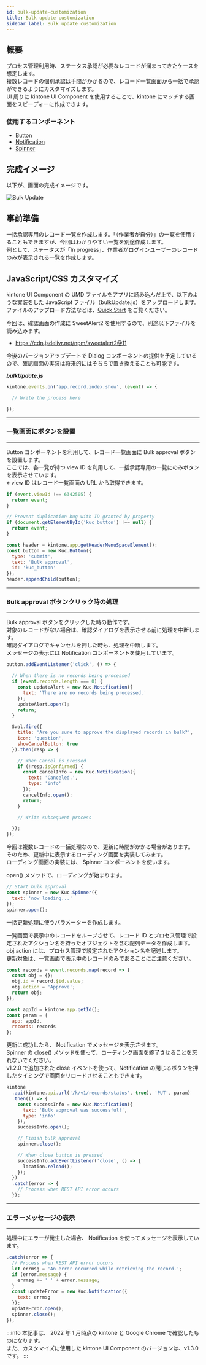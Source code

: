 ```yaml
---
id: bulk-update-customization
title: Bulk update customization
sidebar_label: Bulk update customization
---
```


## 概要

プロセス管理利用時、ステータス承認が必要なレコードが溜まってきたケースを想定します。<br/>
複数レコードの個別承認は手間がかかるので、レコード一覧画面から一括で承認ができるようにカスタマイズします。<br/>
UI 周りに kintone UI Component を使用することで、kintone にマッチする画面をスピーディーに作成できます。

### 使用するコンポーネント
- [Button](../components/desktop/button.md)
- [Notification](../components/desktop/notification.md)
- [Spinner](../components/desktop/spinner.md)

## 完成イメージ

以下が、画面の完成イメージです。

![Bulk Update](/img/bulk_update.gif)

## 事前準備

一括承認専用のレコード一覧を作成します。「（作業者が自分）」の一覧を使用することもできますが、今回はわかりやすい一覧を別途作成します。<br/>
例として、ステータスが「In progress」、作業者がログインユーザーのレコードのみが表示される一覧を作成します。

## JavaScript/CSS カスタマイズ

kintone UI Component の UMD ファイルをアプリに読み込んだ上で、以下のような実装をした JavaScript ファイル（bulkUpdate.js）をアップロードします。<br/>
ファイルのアップロード方法などは、[Quick Start](../getting-started/quick-start.md) をご覧ください。<br/>

今回は、確認画面の作成に SweetAlert2 を使用するので、別途以下ファイルを読み込みます。
- https://cdn.jsdelivr.net/npm/sweetalert2@11

今後のバージョンアップデートで Dialog コンポーネントの提供を予定しているので、確認画面の実装は将来的にはそちらで置き換えることも可能です。

***bulkUpdate.js***

```javascript
kintone.events.on('app.record.index.show', (event) => {

  // Write the process here

});
```
---
### 一覧画面にボタンを設置
---

Button コンポーネントを利用して、レコード一覧画面に Bulk approval ボタンを設置します。<br/>
ここでは、各一覧が持つ view ID を利用して、一括承認専用の一覧にのみボタンを表示させています。<br/>
※ view ID はレコード一覧画面の URL から取得できます。

```javascript
if (event.viewId !== 6342505) {
  return event;
}

// Prevent duplication bug with ID granted by property
if (document.getElementById('kuc_button') !== null) {
  return event;
}

const header = kintone.app.getHeaderMenuSpaceElement();
const button = new Kuc.Button({
  type: 'submit',
  text: 'Bulk approval',
  id: 'kuc_button'
});
header.appendChild(button);
```

---
### Bulk approval ボタンクリック時の処理
---

Bulk approval ボタンをクリックした時の動作です。<br/>
対象のレコードがない場合は、確認ダイアログを表示させる前に処理を中断します。<br/>
確認ダイアログでキャンセルを押した時も、処理を中断します。<br/>
メッセージの表示には Notification コンポーネントを使用しています。

```javascript
button.addEventListener('click', () => {

  // When there is no records being processed
  if (event.records.length === 0) {
    const updateAlert = new Kuc.Notification({
      text: 'There are no records being processed.'
    });
    updateAlert.open();
    return;
  }

  Swal.fire({
    title: 'Are you sure to approve the displayed records in bulk?',
    icon: 'question',
    showCancelButton: true
  }).then(resp => {

    // When Cancel is pressed
    if (!resp.isConfirmed) {
      const cancelInfo = new Kuc.Notification({
        text: 'Canceled.',
        type: 'info'
      });
      cancelInfo.open();
      return;
    }

    // Write subsequent process

  });
});
```

今回は複数レコードの一括処理なので、更新に時間がかかる場合があります。<br/>
そのため、更新中に表示するローディング画面を実装してみます。<br/>
ローディング画面の実装には、 Spinner コンポーネントを使います。<br/>

open() メソッドで、ローディングが始まります。

```javascript
// Start bulk approval
const spinner = new Kuc.Spinner({
  text: 'now loading...'
});
spinner.open();
```

一括更新処理に使うパラメーターを作成します。

一覧画面で表示中のレコードをループさせて、レコード ID とプロセス管理で設定されたアクション名を持ったオブジェクトを含む配列データを作成します。<br/>
obj.action には、プロセス管理で設定されたアクション名を記述します。<br/>
更新対象は、一覧画面で表示中のレコードのみであることにご注意ください。

```javascript
const records = event.records.map(record => {
  const obj = {};
  obj.id = record.$id.value;
  obj.action = 'Approve';
  return obj;
});

const appId = kintone.app.getId();
const param = {
  app: appId,
  records: records
};
```

更新に成功したら、 Notification でメッセージを表示させます。<br/>
Spinner の close() メソッドを使って、ローディング画面を終了させることを忘れないでください。<br/>
v1.2.0 で追加された close イベントを使って、Notification の閉じるボタンを押したタイミングで画面をリロードさせることもできます。

```javascript
kintone
  .api(kintone.api.url('/k/v1/records/status', true), 'PUT', param)
  .then(() => {
    const successInfo = new Kuc.Notification({
      text: 'Bulk approval was successful!',
      type: 'info'
    });
    successInfo.open();

    // Finish bulk approval
    spinner.close();

    // When close button is pressed
    successInfo.addEventListener('close', () => {
      location.reload();
    });
  })
  .catch(error => {
    // Process when REST API error occurs
  });
```

---
### エラーメッセージの表示
---

処理中にエラーが発生した場合、 Notification を使ってメッセージを表示しています。

```javascript
.catch(error => {
  // Process when REST API error occurs
  let errmsg = 'An error occurred while retrieving the record.';
  if (error.message) {
    errmsg += ' ' + error.message;
  }
  const updateError = new Kuc.Notification({
    text: errmsg
  });
  updateError.open();
  spinner.close();
});
```

:::info
本記事は、 2022 年 1 月時点の kintone と Google Chrome で確認したものになります。<br/>
また、カスタマイズに使用した kintone UI Component のバージョンは、v1.3.0 です。
:::